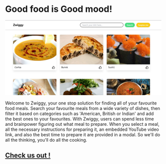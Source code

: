 # Good food is Good mood!

![Landing page](public/zwiggy.jpg)

Welcome to Zwiggy, your one stop solution for finding all of your favourite food meals. Search your favourite meals from a wide variety of dishes, then filter it based on categories such as 'American, British or Indian' and add the best ones to your favourites. With Zwiggy, users can spend less time and brainpower figuring out what meal to prepare. When you select a meal, all the necessary instructions for preparing it, an embedded YouTube video link, and also the best time to prepare it are provided in a modal. So we'll do all the thinking, you'll do all the cooking.

## [Check us out !](https://zwiggy.netlify.app/)
